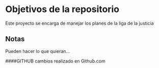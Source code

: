# Objetivos de la repositorio

Este proyecto se encarga de manejar los planes de la liga de la justicia


## Notas
Pueden hacer lo que quieran...

####GITHUB
cambios realizado en Github.com


